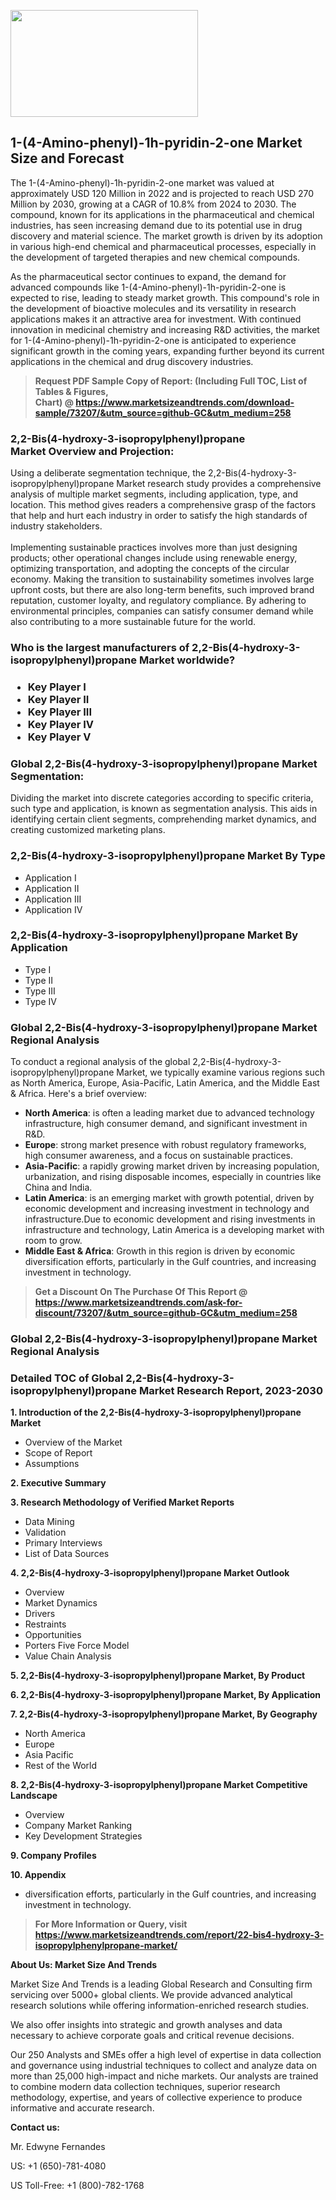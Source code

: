 <p><img class="alignnone size-medium wp-image-20088" src="https://ffe5etoiles.com/wp-content/uploads/2024/12/MST1-300x171.png" alt="" width="300" height="171" /></p><h2>1-(4-Amino-phenyl)-1h-pyridin-2-one Market Size and Forecast</h2><p>The 1-(4-Amino-phenyl)-1h-pyridin-2-one market was valued at approximately USD 120 Million in 2022 and is projected to reach USD 270 Million by 2030, growing at a CAGR of 10.8% from 2024 to 2030. The compound, known for its applications in the pharmaceutical and chemical industries, has seen increasing demand due to its potential use in drug discovery and material science. The market growth is driven by its adoption in various high-end chemical and pharmaceutical processes, especially in the development of targeted therapies and new chemical compounds.</p><p>As the pharmaceutical sector continues to expand, the demand for advanced compounds like 1-(4-Amino-phenyl)-1h-pyridin-2-one is expected to rise, leading to steady market growth. This compound's role in the development of bioactive molecules and its versatility in research applications makes it an attractive area for investment. With continued innovation in medicinal chemistry and increasing R&D activities, the market for 1-(4-Amino-phenyl)-1h-pyridin-2-one is anticipated to experience significant growth in the coming years, expanding further beyond its current applications in the chemical and drug discovery industries.</p></p><blockquote id="" class=""><strong>Request PDF Sample Copy of Report: (Including Full TOC, List of Tables &amp; Figures, Chart)&nbsp;@&nbsp;<strong><a href="https://www.marketsizeandtrends.com/download-sample/73207/&utm_source=github-GC&utm_medium=258" target="_blank">https://www.marketsizeandtrends.com/download-sample/73207/&utm_source=github-GC&utm_medium=258</a></strong></strong></blockquote><h3 id="" class="">2,2-Bis(4-hydroxy-3-isopropylphenyl)propane Market&nbsp;Overview and Projection:</h3><p id="" class="">Using a deliberate segmentation technique, the 2,2-Bis(4-hydroxy-3-isopropylphenyl)propane Market research study provides a comprehensive analysis of multiple market segments, including application, type, and location. This method gives readers a comprehensive grasp of the factors that help and hurt each industry in order to satisfy the high standards of industry stakeholders. <br /> <br />Implementing sustainable practices involves more than just designing products; other operational changes include using renewable energy, optimizing transportation, and adopting the concepts of the circular economy. Making the transition to sustainability sometimes involves large upfront costs, but there are also long-term benefits, such improved brand reputation, customer loyalty, and regulatory compliance. By adhering to environmental principles, companies can satisfy consumer demand while also contributing to a more sustainable future for the world.</p><h3 id="" class="">Who is the largest manufacturers of&nbsp;2,2-Bis(4-hydroxy-3-isopropylphenyl)propane Market worldwide?</h3><h3 class=""><p><ul><li>Key Player I </li><li> Key Player II </li><li> Key Player III </li><li> Key Player IV </li><li> Key Player V</li></ul></p></h3><h3 id="" class="">Global&nbsp;2,2-Bis(4-hydroxy-3-isopropylphenyl)propane Market Segmentation:</h3><p id="" class="">Dividing the market into discrete categories according to specific criteria, such type and application, is known as segmentation analysis. This aids in identifying certain client segments, comprehending market dynamics, and creating customized marketing plans.</p><h3 id="" class="">2,2-Bis(4-hydroxy-3-isopropylphenyl)propane Market&nbsp;By Type</h3><p><p><ul><li>Application I</li><li> Application II</li><li> Application III</li><li> Application IV</p></li></ul></p></p><h3 id="" class="">2,2-Bis(4-hydroxy-3-isopropylphenyl)propane Market&nbsp;By Application</h3><p class=""><p><ul><li>Type I</li><li> Type II</li><li> Type III</li><li> Type IV</li></ul></p></p><h3 id="" class="">Global 2,2-Bis(4-hydroxy-3-isopropylphenyl)propane Market Regional Analysis</h3><p id="" class="">To conduct a regional analysis of the global 2,2-Bis(4-hydroxy-3-isopropylphenyl)propane Market, we typically examine various regions such as North America, Europe, Asia-Pacific, Latin America, and the Middle East &amp; Africa. Here's a brief overview:</p><ul><li><strong>North America</strong>: is often a leading market due to advanced technology infrastructure, high consumer demand, and significant investment in R&amp;D.</li><li><strong>Europe</strong>: strong market presence with robust regulatory frameworks, high consumer awareness, and a focus on sustainable practices.</li><li><strong>Asia-Pacific</strong>: a rapidly growing market driven by increasing population, urbanization, and rising disposable incomes, especially in countries like China and India.</li><li><strong>Latin America</strong>: is an emerging market with growth potential, driven by economic development and increasing investment in technology and infrastructure.Due to economic development and rising investments in infrastructure and technology, Latin America is a developing market with room to grow.</li><li><strong>Middle East &amp; Africa</strong>: Growth in this region is driven by economic diversification efforts, particularly in the Gulf countries, and increasing investment in technology.</li></ul><blockquote id="" class=""><strong>Get a Discount On The Purchase Of This Report @ <strong><a href="https://www.marketsizeandtrends.com/ask-for-discount/73207/&utm_source=github-GC&utm_medium=258" target="_blank">https://www.marketsizeandtrends.com/ask-for-discount/73207/&utm_source=github-GC&utm_medium=258</a></strong></strong></blockquote><h3 id="" class="">Global 2,2-Bis(4-hydroxy-3-isopropylphenyl)propane Market Regional Analysis</h3><h3 id="" class="">Detailed TOC of Global 2,2-Bis(4-hydroxy-3-isopropylphenyl)propane Market Research Report, 2023-2030</h3><p id="" class=""><strong>1. Introduction of the 2,2-Bis(4-hydroxy-3-isopropylphenyl)propane Market</strong></p><ul><li>Overview of the Market</li><li>Scope of Report</li><li>Assumptions</li></ul><p id="" class=""><strong>2. Executive Summary</strong></p><p id="" class=""><strong>3. Research Methodology of Verified Market Reports</strong></p><ul><li>Data Mining</li><li>Validation</li><li>Primary Interviews</li><li>List of Data Sources</li></ul><p id="" class=""><strong>4. 2,2-Bis(4-hydroxy-3-isopropylphenyl)propane Market Outlook</strong></p><ul><li>Overview</li><li>Market Dynamics</li><li>Drivers</li><li>Restraints</li><li>Opportunities</li><li>Porters Five Force Model</li><li>Value Chain Analysis</li></ul><p id="" class=""><strong>5. 2,2-Bis(4-hydroxy-3-isopropylphenyl)propane Market, By Product</strong></p><p id="" class=""><strong>6. 2,2-Bis(4-hydroxy-3-isopropylphenyl)propane Market, By Application</strong></p><p id="" class=""><strong>7. 2,2-Bis(4-hydroxy-3-isopropylphenyl)propane Market, By Geography</strong></p><ul><li>North America</li><li>Europe</li><li>Asia Pacific</li><li>Rest of the World</li></ul><p id="" class=""><strong>8. 2,2-Bis(4-hydroxy-3-isopropylphenyl)propane Market Competitive Landscape</strong></p><ul><li>Overview</li><li>Company Market Ranking</li><li>Key Development Strategies</li></ul><p id="" class=""><strong>9. Company Profiles</strong></p><p id="" class=""><strong>10. Appendix</strong></p><ul><li>diversification efforts, particularly in the Gulf countries, and increasing investment in technology.</li></ul><blockquote id="" class=""><strong>For More Information or Query, visit <strong><strong><a href="https://www.marketsizeandtrends.com/report/22-bis4-hydroxy-3-isopropylphenylpropane-market/" target="_blank">https://www.marketsizeandtrends.com/report/22-bis4-hydroxy-3-isopropylphenylpropane-market/</a></strong></strong></strong></blockquote><p id="" class=""><strong>About Us: Market Size And Trends</strong></p><p id="" class="">Market Size And Trends is a leading Global Research and Consulting firm servicing over 5000+ global clients. We provide advanced analytical research solutions while offering information-enriched research studies.</p><p id="" class="">We also offer insights into strategic and growth analyses and data necessary to achieve corporate goals and critical revenue decisions.</p><p id="" class="">Our 250 Analysts and SMEs offer a high level of expertise in data collection and governance using industrial techniques to collect and analyze data on more than 25,000 high-impact and niche markets. Our analysts are trained to combine modern data collection techniques, superior research methodology, expertise, and years of collective experience to produce informative and accurate research.</p><p id="" class=""><strong>Contact us:</strong></p><p id="" class="">Mr. Edwyne Fernandes</p><p id="" class="">US: +1 (650)-781-4080</p><p id="" class="">US Toll-Free: +1 (800)-782-1768</p>

